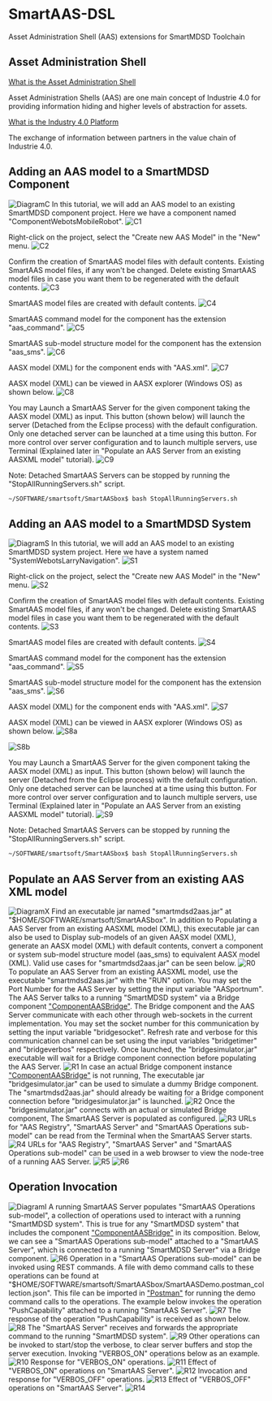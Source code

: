 # SmartAAS-DSL

Asset Administration Shell (AAS) extensions for SmartMDSD Toolchain

## Asset Administration Shell
[What is the Asset Administration Shell](https://wiki.eclipse.org/BaSyx_/_Documentation_/_AssetAdministrationShell)

Asset Administration Shells (AAS) are one main concept of Industrie 4.0 for providing information hiding and higher levels of abstraction for assets.

[What is the Industry 4.0 Platform](https://www.plattform-i40.de/IP/Navigation/DE/Home/home.html)

The exchange of information between partners in the value chain of Industrie 4.0.

## Adding an AAS model to a SmartMDSD Component
![DiagramC](./Images/DiagramC.png)
In this tutorial, we will add an AAS model to an existing SmartMDSD component project. Here we have a component named "ComponentWebotsMobileRobot".
![C1](./Images/C1.png)

Right-click on the project, select the "Create new AAS Model" in the "New" menu.
![C2](./Images/C2.png)

Confirm the creation of SmartAAS model files with default contents. Existing SmartAAS model files, if any won't be changed. Delete existing SmartAAS model files in case you want them to be regenerated with the default contents.
![C3](./Images/C3.png)

SmartAAS model files are created with default contents.
![C4](./Images/C4.png)

SmartAAS command model for the component has the extension "aas_command".
![C5](./Images/C5.png)

SmartAAS sub-model structure model for the component has the extension "aas_sms".
![C6](./Images/C6.png)

AASX model (XML) for the component ends with "AAS.xml".
![C7](./Images/C7.png)

AASX model (XML) can be viewed in AASX explorer (Windows OS) as shown below.
![C8](./Images/C8.png)

You may Launch a SmartAAS Server for the given component taking the AASX model (XML) as input. This button (shown below) will launch the server (Detached from the Eclipse process) with the default configuration. Only one detached server can be launched at a time using this button. For more control over server configuration and to launch multiple servers, use Terminal (Explained later in "Populate an AAS Server from an existing AASXML model" tutorial).
![C9](./Images/C9.png)

Note: Detached SmartAAS Servers can be stopped by running the "StopAllRunningServers.sh" script.
```sh
~/SOFTWARE/smartsoft/SmartAASbox$ bash StopAllRunningServers.sh
```

## Adding an AAS model to a SmartMDSD System
![DiagramS](./Images/DiagramS.png)
In this tutorial, we will add an AAS model to an existing SmartMDSD system project. Here we have a system named "SystemWebotsLarryNavigation".
![S1](./Images/S1.png)

Right-click on the project, select the "Create new AAS Model" in the "New" menu.
![S2](./Images/S2.png)

Confirm the creation of SmartAAS model files with default contents. Existing SmartAAS model files, if any won't be changed. Delete existing SmartAAS model files in case you want them to be regenerated with the default contents.
![S3](./Images/S3.png)

SmartAAS model files are created with default contents.
![S4](./Images/S4.png)

SmartAAS command model for the component has the extension "aas_command".
![S5](./Images/S5.png)

SmartAAS sub-model structure model for the component has the extension "aas_sms".
![S6](./Images/S6.png)

AASX model (XML) for the component ends with "AAS.xml".
![S7](./Images/S7.png)

AASX model (XML) can be viewed in AASX explorer (Windows OS) as shown below.
![S8a](./Images/S8a.png)

![S8b](./Images/S8b.png)

You may Launch a SmartAAS Server for the given component taking the AASX model (XML) as input. This button (shown below) will launch the server (Detached from the Eclipse process) with the default configuration. Only one detached server can be launched at a time using this button. For more control over server configuration and to launch multiple servers, use Terminal (Explained later in "Populate an AAS Server from an existing AASXML model" tutorial).
![S9](./Images/S9.png)

Note: Detached SmartAAS Servers can be stopped by running the "StopAllRunningServers.sh" script.
```sh
~/SOFTWARE/smartsoft/SmartAASbox$ bash StopAllRunningServers.sh
```

## Populate an AAS Server from an existing AAS XML model
![DiagramX](./Images/DiagramX.png)
Find an executable jar named "smartmdsd2aas.jar" at "$HOME/SOFTWARE/smartsoft/SmartAASbox". In addition to Populating a AAS Server from an existing AASXML model (XML), this executable jar can also be used to Display sub-models of an given AASX model (XML), generate an AASX model (XML) with default contents, convert a component or system sub-model structure model (aas_sms) to equivalent AASX model (XML). Valid use cases for "smartmdsd2aas.jar" can be seen below.
![R0](./Images/R0.png)
To populate an AAS Server from an existing AASXML model, use the executable "smartmdsd2aas.jar" with the "RUN" option. You may set the Port Number for the AAS Server by setting the input variable "AASportnum". The AAS Server talks to a running "SmartMDSD system" via a Bridge component ["ComponentAASBridge"](https://github.com/Servicerobotics-Ulm/ComponentRepository/tree/master/ComponentAASBridge). The Bridge component and the AAS Server communicate with each other through web-sockets in the current implementation. You may set the socket number for this communication by setting the input variable "bridgesocket". Refresh rate and verbose for this communication channel can be set using the input variables "bridgetimer" and "bridgeverbos" respectively. Once launched, the "bridgesimulator.jar" executable will wait for a Bridge component connection before populating the AAS Server.
![R1](./Images/R1.png)
In case an actual Bridge component instance ["ComponentAASBridge"](https://github.com/Servicerobotics-Ulm/ComponentRepository/tree/master/ComponentAASBridge) is not running, The executable jar "bridgesimulator.jar" can be used to simulate a dummy Bridge component. The "smartmdsd2aas.jar" should already be waiting for a Bridge component connection before "bridgesimulator.jar" is launched.
![R2](./Images/R2.png)
Once the "bridgesimulator.jar" connects with an actual or simulated Bridge component, The SmartAAS Server is populated as configured.
![R3](./Images/R3.png)
URLs for "AAS Registry", "SmartAAS Server" and "SmartAAS Operations sub-model" can be read from the Terminal when the SmartAAS Server starts. 
![R4](./Images/R4.png)
URLs for "AAS Registry", "SmartAAS Server" and "SmartAAS Operations sub-model" can be used in a web browser to view the node-tree of a running AAS Server.
![R5](./Images/R5.png)
![R6](./Images/R6.png)


## Operation Invocation
![DiagramI](./Images/DiagramI.png)
A running SmartAAS Server populates "SmartAAS Operations sub-model", a collection of operations used to interact with a running "SmartMDSD system". This is true for any "SmartMDSD system" that includes the component ["ComponentAASBridge"](https://github.com/Servicerobotics-Ulm/ComponentRepository/tree/master/ComponentAASBridge) in its composition. Below, we can see a "SmartAAS Operations sub-model" attached to a "SmartAAS Server", which is connected to a running "SmartMDSD Server" via a Bridge component.
![R6](./Images/R6.png)
Operation in a "SmartAAS Operations sub-model" can be invoked using REST commands. A file with demo command calls to these operations can be found at "$HOME/SOFTWARE/smartsoft/SmartAASbox/SmartAASDemo.postman_collection.json". This file can be imported in ["Postman"](https://www.postman.com/) for running the demo command calls to the operations. The example below invokes the operation "PushCapability" attached to a running "SmartAAS Server".
![R7](./Images/R7.png)
The response of the operation "PushCapability" is received as shown below.
![R8](./Images/R8.png)
The "SmartAAS Server" receives and forwards the appropriate command to the running "SmartMDSD system".
![R9](./Images/R9.png)
Other operations can be invoked to start/stop the verbose, to clear server buffers and stop the server execution. Invoking "VERBOS_ON" operations below as an example.
![R10](./Images/R10.png)
Response for "VERBOS_ON" operations.
![R11](./Images/R11.png)
Effect of "VERBOS_ON" operations on "SmartAAS Server".
![R12](./Images/R12.png)
Invocation and response for "VERBOS_OFF" operations.
![R13](./Images/R13.png)
Effect of "VERBOS_OFF" operations on "SmartAAS Server".
![R14](./Images/R14.png)

